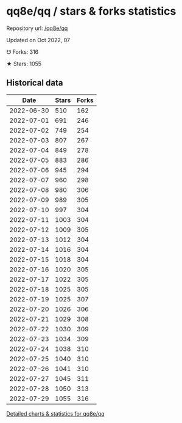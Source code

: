 # qq8e/qq / stars & forks statistics

Repository url: [/qq8e/qq](https://github.com/qq8e/qq)

Updated on Oct 2022, 07

☋ Forks: 316

★ Stars: 1055

## Historical data
| Date | Stars | Forks |
|------|-------|-------|
| 2022-06-30 | 510 | 162 | 
| 2022-07-01 | 691 | 246 | 
| 2022-07-02 | 749 | 254 | 
| 2022-07-03 | 807 | 267 | 
| 2022-07-04 | 849 | 278 | 
| 2022-07-05 | 883 | 286 | 
| 2022-07-06 | 945 | 294 | 
| 2022-07-07 | 960 | 298 | 
| 2022-07-08 | 980 | 306 | 
| 2022-07-09 | 989 | 305 | 
| 2022-07-10 | 997 | 304 | 
| 2022-07-11 | 1003 | 304 | 
| 2022-07-12 | 1009 | 305 | 
| 2022-07-13 | 1012 | 304 | 
| 2022-07-14 | 1016 | 304 | 
| 2022-07-15 | 1018 | 304 | 
| 2022-07-16 | 1020 | 305 | 
| 2022-07-17 | 1022 | 305 | 
| 2022-07-18 | 1025 | 305 | 
| 2022-07-19 | 1025 | 307 | 
| 2022-07-20 | 1026 | 306 | 
| 2022-07-21 | 1029 | 308 | 
| 2022-07-22 | 1030 | 309 | 
| 2022-07-23 | 1034 | 309 | 
| 2022-07-24 | 1038 | 310 | 
| 2022-07-25 | 1040 | 310 | 
| 2022-07-26 | 1041 | 310 | 
| 2022-07-27 | 1045 | 311 | 
| 2022-07-28 | 1050 | 313 | 
| 2022-07-29 | 1055 | 316 | 


[Detailed charts & statistics for qq8e/qq](https://reviewgithub.com/rep/qq8e/qq)
